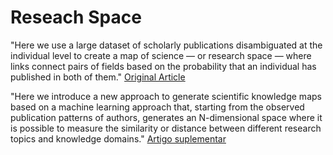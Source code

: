 # Reseach Space

"Here we use a large dataset of scholarly publications disambiguated at the individual level to create a map of science — or research space — where links connect pairs of fields based on the probability that an individual has published in both of them."
[Original Article](https://arxiv.org/ftp/arxiv/papers/1602/1602.08409.pdf)

"Here we introduce a new approach to generate scientific knowledge maps based on a machine learning approach that, starting from the observed publication patterns of authors, generates an N-dimensional space where it is possible to measure the similarity or distance between different research topics and knowledge domains."
[Artigo suplementar](https://link.springer.com/content/pdf/10.1140/epjds/s13688-019-0210-z.pdf)

